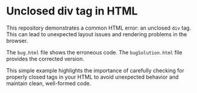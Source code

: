 # Unclosed div tag in HTML

This repository demonstrates a common HTML error: an unclosed `div` tag.  This can lead to unexpected layout issues and rendering problems in the browser.

The `bug.html` file shows the erroneous code. The `bugSolution.html` file provides the corrected version.

This simple example highlights the importance of carefully checking for properly closed tags in your HTML to avoid unexpected behavior and maintain clean, well-formed code.